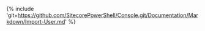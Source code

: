 {% include 'git+https://github.com/SitecorePowerShell/Console.git/Documentation/Markdown/Import-User.md' %}
